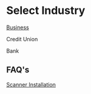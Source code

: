 # Select Industry 



[Business](https://dadesystems.github.io/HelpDocumentation/Business.html)

Credit Union 

Bank 



## FAQ's

[Scanner Installation](https://dadesystems.github.io/HelpDocumentation/ScannerInstallation.html)

